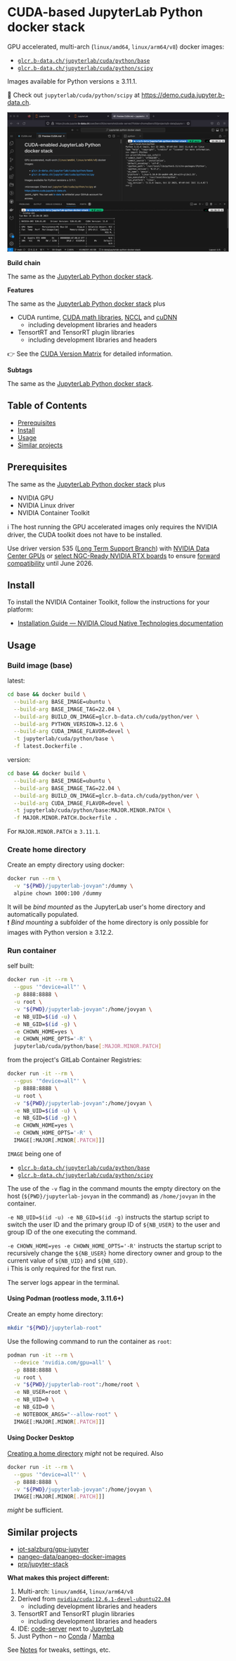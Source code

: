 # CUDA-based JupyterLab Python docker stack

GPU accelerated, multi-arch (`linux/amd64`, `linux/arm64/v8`) docker images:

* [`glcr.b-data.ch/jupyterlab/cuda/python/base`](https://gitlab.b-data.ch/jupyterlab/cuda/python/base/container_registry)
* [`glcr.b-data.ch/jupyterlab/cuda/python/scipy`](https://gitlab.b-data.ch/jupyterlab/cuda/python/scipy/container_registry)

Images available for Python versions ≥ 3.11.1.

:microscope: Check out `jupyterlab/cuda/python/scipy` at
https://demo.cuda.jupyter.b-data.ch.

![CUDA screenshot](assets/cuda-screenshot.png)

**Build chain**

The same as the
[JupyterLab Python docker stack](README.md#jupyterlab-python-docker-stack).

**Features**

The same as the
[JupyterLab Python docker stack](README.md#jupyterlab-python-docker-stack) plus

* CUDA runtime,
  [CUDA math libraries](https://developer.nvidia.com/gpu-accelerated-libraries),
  [NCCL](https://developer.nvidia.com/nccl) and
  [cuDNN](https://developer.nvidia.com/cudnn)
  * including development libraries and headers
* TensortRT and TensorRT plugin libraries
  * including development libraries and headers

:point_right: See the [CUDA Version Matrix](CUDA_VERSION_MATRIX.md) for detailed
information.

**Subtags**

The same as the
[JupyterLab Python docker stack](README.md#jupyterlab-python-docker-stack).

## Table of Contents

* [Prerequisites](#prerequisites)
* [Install](#install)
* [Usage](#usage)
* [Similar projects](#similar-projects)

## Prerequisites

The same as the
[JupyterLab Python docker stack](README.md#prerequisites) plus

* NVIDIA GPU
* NVIDIA Linux driver
* NVIDIA Container Toolkit

:information_source: The host running the GPU accelerated images only requires
the NVIDIA driver, the CUDA toolkit does not have to be installed.

Use driver version 535
([Long Term Support Branch](https://docs.nvidia.com/datacenter/tesla/drivers/index.html#lifecycle))
with [NVIDIA Data Center GPUs](https://resources.nvidia.com/l/en-us-gpu) or
[select NGC-Ready NVIDIA RTX boards](https://docs.nvidia.com/certification-programs/ngc-ready-systems/index.html)
to ensure
[forward compatibility](https://docs.nvidia.com/deploy/cuda-compatibility/index.html#forward-compatibility)
until June 2026.

## Install

To install the NVIDIA Container Toolkit, follow the instructions for your
platform:

* [Installation Guide &mdash; NVIDIA Cloud Native Technologies documentation](https://docs.nvidia.com/datacenter/cloud-native/container-toolkit/install-guide.html#supported-platforms)

## Usage

### Build image (base)

latest:

```bash
cd base && docker build \
  --build-arg BASE_IMAGE=ubuntu \
  --build-arg BASE_IMAGE_TAG=22.04 \
  --build-arg BUILD_ON_IMAGE=glcr.b-data.ch/cuda/python/ver \
  --build-arg PYTHON_VERSION=3.12.6 \
  --build-arg CUDA_IMAGE_FLAVOR=devel \
  -t jupyterlab/cuda/python/base \
  -f latest.Dockerfile .
```

version:

```bash
cd base && docker build \
  --build-arg BASE_IMAGE=ubuntu \
  --build-arg BASE_IMAGE_TAG=22.04 \
  --build-arg BUILD_ON_IMAGE=glcr.b-data.ch/cuda/python/ver \
  --build-arg CUDA_IMAGE_FLAVOR=devel \
  -t jupyterlab/cuda/python/base:MAJOR.MINOR.PATCH \
  -f MAJOR.MINOR.PATCH.Dockerfile .
```

For `MAJOR.MINOR.PATCH` ≥ `3.11.1`.

### Create home directory

Create an empty directory using docker:

```bash
docker run --rm \
  -v "${PWD}/jupyterlab-jovyan":/dummy \
  alpine chown 1000:100 /dummy
```

It will be *bind mounted* as the JupyterLab user's home directory and
automatically populated.  
:exclamation: *Bind mounting* a subfolder of the home directory is only possible
for images with Python version ≥ 3.12.2.

### Run container

self built:

```bash
docker run -it --rm \
  --gpus '"device=all"' \
  -p 8888:8888 \
  -u root \
  -v "${PWD}/jupyterlab-jovyan":/home/jovyan \
  -e NB_UID=$(id -u) \
  -e NB_GID=$(id -g) \
  -e CHOWN_HOME=yes \
  -e CHOWN_HOME_OPTS='-R' \
  jupyterlab/cuda/python/base[:MAJOR.MINOR.PATCH]
```

from the project's GitLab Container Registries:

```bash
docker run -it --rm \
  --gpus '"device=all"' \
  -p 8888:8888 \
  -u root \
  -v "${PWD}/jupyterlab-jovyan":/home/jovyan \
  -e NB_UID=$(id -u) \
  -e NB_GID=$(id -g) \
  -e CHOWN_HOME=yes \
  -e CHOWN_HOME_OPTS='-R' \
  IMAGE[:MAJOR[.MINOR[.PATCH]]]
```

`IMAGE` being one of

* [`glcr.b-data.ch/jupyterlab/cuda/python/base`](https://gitlab.b-data.ch/jupyterlab/cuda/python/base/container_registry)
* [`glcr.b-data.ch/jupyterlab/cuda/python/scipy`](https://gitlab.b-data.ch/jupyterlab/cuda/python/scipy/container_registry)

The use of the `-v` flag in the command mounts the empty directory on the host
(`${PWD}/jupyterlab-jovyan` in the command) as `/home/jovyan` in the container.

`-e NB_UID=$(id -u) -e NB_GID=$(id -g)` instructs the startup script to switch
the user ID and the primary group ID of `${NB_USER}` to the user and group ID of
the one executing the command.

`-e CHOWN_HOME=yes -e CHOWN_HOME_OPTS='-R'` instructs the startup script to
recursively change the `${NB_USER}` home directory owner and group to the
current value of `${NB_UID}` and `${NB_GID}`.  
:information_source: This is only required for the first run.

The server logs appear in the terminal.

#### Using Podman (rootless mode, 3.11.6+)

Create an empty home directory:

```bash
mkdir "${PWD}/jupyterlab-root"
```

Use the following command to run the container as `root`:

```bash
podman run -it --rm \
  --device 'nvidia.com/gpu=all' \
  -p 8888:8888 \
  -u root \
  -v "${PWD}/jupyterlab-root":/home/root \
  -e NB_USER=root \
  -e NB_UID=0 \
  -e NB_GID=0 \
  -e NOTEBOOK_ARGS="--allow-root" \
  IMAGE[:MAJOR[.MINOR[.PATCH]]]
```

#### Using Docker Desktop

[Creating a home directory](#create-home-directory) *might* not be required.
Also

```bash
docker run -it --rm \
  --gpus '"device=all"' \
  -p 8888:8888 \
  -v "${PWD}/jupyterlab-jovyan":/home/jovyan \
  IMAGE[:MAJOR[.MINOR[.PATCH]]]
```

*might* be sufficient.

## Similar projects

* [iot-salzburg/gpu-jupyter](https://github.com/iot-salzburg/gpu-jupyter)
* [pangeo-data/pangeo-docker-images](https://github.com/pangeo-data/pangeo-docker-images)
* [prp/jupyter-stack](https://gitlab.nrp-nautilus.io/prp/jupyter-stack)

**What makes this project different:**

1. Multi-arch: `linux/amd64`, `linux/arm64/v8`
1. Derived from [`nvidia/cuda:12.6.1-devel-ubuntu22.04`](https://hub.docker.com/r/nvidia/cuda/tags?page=1&name=12.6.1-devel-ubuntu22.04)
    * including development libraries and headers
1. TensortRT and TensorRT plugin libraries
    * including development libraries and headers
1. IDE: [code-server](https://github.com/coder/code-server) next to
   [JupyterLab](https://github.com/jupyterlab/jupyterlab)
1. Just Python – no [Conda](https://github.com/conda/conda) /
   [Mamba](https://github.com/mamba-org/mamba)

See [Notes](NOTES.md) for tweaks, settings, etc.
